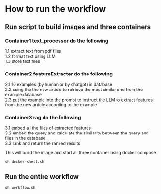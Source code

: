 # How to run the workflow

## Run script to build images and three containers

### Container1 text_processor do the following 
1.1 extract text from pdf files \
1.2 format text using LLM \
1.3 store text files

### Container2 featureExtracter do the following 
2.1 10 examples (by human or by chatgpt) in database \
2.2 using the the new article to retrieve the most similar one from the example database \
2.3 put the example  into the prompt to instruct the LLM to extract features from the new article according to the example 

### Container3 rag do the following
3.1 embed all the files of extracted features \
3.2 embed the query and calculate the similarity between the query and files in the database \
3.3 rank and return the ranked results

This will build the image and start all three container using docker compose
```
sh docker-shell.sh
```

## Run the entire workflow

```
sh workflow.sh
```

